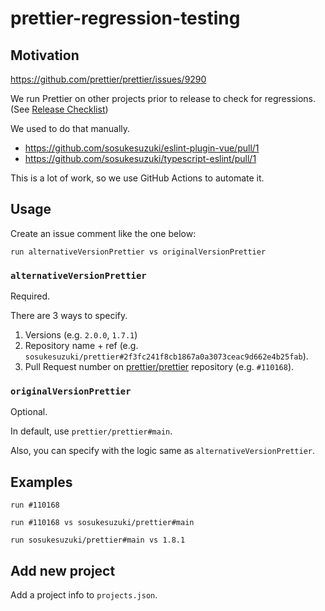 # prettier-regression-testing

## Motivation

https://github.com/prettier/prettier/issues/9290

We run Prettier on other projects prior to release to check for regressions. (See [Release Checklist](https://github.com/prettier/prettier/wiki/Release-Checklist))

We used to do that manually.

- https://github.com/sosukesuzuki/eslint-plugin-vue/pull/1
- https://github.com/sosukesuzuki/typescript-eslint/pull/1

This is a lot of work, so we use GitHub Actions to automate it.

## Usage

Create an issue comment like the one below:

```
run alternativeVersionPrettier vs originalVersionPrettier
```

### `alternativeVersionPrettier`

Required.

There are 3 ways to specify.

1. Versions (e.g. `2.0.0`, `1.7.1`)
2. Repository name + ref (e.g. `sosukesuzuki/prettier#2f3fc241f8cb1867a0a3073ceac9d662e4b25fab`).
3. Pull Request number on [prettier/prettier](https://github.com/prettier/prettier) repository (e.g. `#110168`).

### `originalVersionPrettier`

Optional.

In default, use `prettier/prettier#main`.

Also, you can specify with the logic same as `alternativeVersionPrettier`.

## Examples

```
run #110168
```

```
run #110168 vs sosukesuzuki/prettier#main
```

```
run sosukesuzuki/prettier#main vs 1.8.1
```

## Add new project

Add a project info to `projects.json`.

